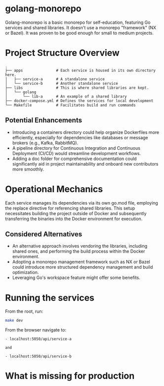 # golang-monorepo

Golang-monorepo is a basic monorepo for self-education, featuring Go services and shared libraries. It doesn't use a monorepo "framework" (NX or Bazel). It was proven to be good enough for small to medium projects.

# Project Structure Overview

```
.
├── apps               # Each service is housed in its own directory here.
│   ├── service-a      # A standalone service
│   └── service-b      # Another standalone service
├── libs               # This is where shared libraries are kept.
│   └── golang
│       └── lib-a      # An example of a shared library
├── docker-compose.yml # Defines the services for local development
└── Makefile           # Facilitates build and run commands
```

## Potential Enhancements

- Introducing a containers directory could help organize Dockerfiles more efficiently, especially for dependencies like databases or message brokers (e.g., Kafka, RabbitMQ).
- A pipeline directory for Continuous Integration and Continuous Deployment (CI/CD) would streamline development workflows.
- Adding a doc folder for comprehensive documentation could significantly aid in project maintainability and onboard new contributors more smoothly.

# Operational Mechanics

Each service manages its dependencies via its own go.mod file, employing the replace directive for referencing shared libraries. This setup necessitates building the project outside of Docker and subsequently transferring the binaries into the Docker environment for execution.

## Considered Alternatives

- An alternative approach involves vendoring the libraries, including shared ones, and performing the build process within the Docker environment.
- Adopting a monorepo management framework such as NX or Bazel could introduce more structured dependency management and build optimization.
- Leveraging Go's workspace feature might offer some benefits.

# Running the services

From the root, run:

```bash
make dev
```

From the browser navigate to:
```
- localhost:5050/api/service-a

and

- localhost:5050/api/service-b
```

# What is missing for production
